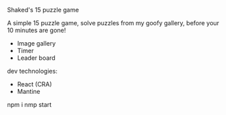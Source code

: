 Shaked's 15 puzzle game

A simple 15 puzzle game, solve puzzles from my goofy gallery, before your 10 minutes are gone!

- Image gallery
- Timer
- Leader board

dev technologies:
- React (CRA)
- Mantine


npm i
nmp start
